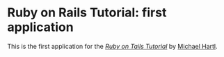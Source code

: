 # Ruby on Rails Tutorial: first application

This is the first application for the [*Ruby on Tails Tutorial*](http://railsturorial.org) by [Michael Hartl](http://michaelhartl.com/).
